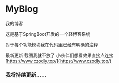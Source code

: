 # MyBlog
我的博客

这是基于SpringBoot开发的一个轻博客系统

对于每个功能模块我在代码里已经有明确的注释

最新更新
截图我就不放了
小伙伴们想看效果直接点连接
[https://www.czodly.top/](https://www.czodly.top/)

### 我将持续更新......

